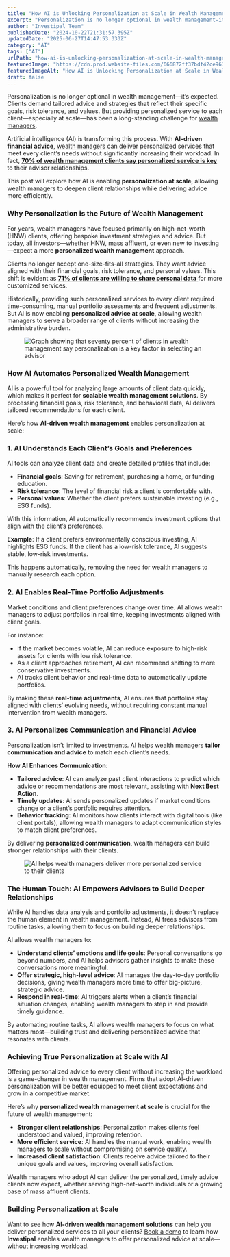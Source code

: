 ```yaml
---
title: "How AI is Unlocking Personalization at Scale in Wealth Management"
excerpt: "Personalization is no longer optional in wealth management-it’s expected. Clients demand tailored advice and strategies that reflect their specific goals, risk tolerance, and values."
author: "Investipal Team"
publishedDate: "2024-10-22T21:31:57.395Z"
updatedDate: "2025-06-27T14:47:53.333Z"
category: "AI"
tags: ["AI"]
urlPath: "how-ai-is-unlocking-personalization-at-scale-in-wealth-management"
featuredImage: "https://cdn.prod.website-files.com/666872ff37bdf42ce9637d77/671819bc2834a84d9715f750_How%20AI%20is%20Unlocking%20Personalization%20at%20Scale%20in%20Wealth%20Management%20(1).png"
featuredImageAlt: "How AI is Unlocking Personalization at Scale in Wealth Management"
draft: false
---
```

<p id="">Personalization is no longer optional in wealth management—it’s expected. Clients demand tailored advice and strategies that reflect their specific goals, risk tolerance, and values. But providing personalized service to each client—especially at scale—has been a long-standing challenge for <a href="/segments/wealth-managers">wealth managers</a>.</p><p id="">Artificial intelligence (AI) is transforming this process. With <strong id="">AI-driven financial advice</strong>, <a href="/segments/wealth-managers">wealth managers</a> can deliver personalized services that meet every client’s needs without significantly increasing their workload. In fact, <a rel="noopener noreferrer" target="_blank" href="https://www.envestnet.com/wealth-management/how-scale-growth-2024" id=""><strong id="">70% of wealth management clients say personalized service is key</strong></a> to their advisor relationships.</p><p id="">This post will explore how AI is enabling <strong id="">personalization at scale</strong>, allowing wealth managers to deepen client relationships while delivering advice more efficiently.</p><h3 id=""><strong id="">Why Personalization is the Future of Wealth Management</strong></h3><p id="">For years, wealth managers have focused primarily on high-net-worth (HNW) clients, offering bespoke investment strategies and advice. But today, all investors—whether HNW, mass affluent, or even new to investing—expect a more <strong id="">personalized wealth management</strong> approach.</p><p id="">Clients no longer accept one-size-fits-all strategies. They want advice aligned with their financial goals, risk tolerance, and personal values. This shift is evident as <a rel="noopener noreferrer" target="_blank" href="https://www.synpulse.com/en/insights/crm-in-wealth-management-part-1-the-importance-of-bespoke-customer-experience" id=""><strong id="">71% of clients are willing to share personal data</strong> </a>for more customized services.</p><p id="">Historically, providing such personalized services to every client required time-consuming, manual portfolio assessments and frequent adjustments. But AI is now enabling <strong id="">personalized advice at scale</strong>, allowing wealth managers to serve a broader range of clients without increasing the administrative burden.</p><figure id="" class="w-richtext-figure-type-image w-richtext-align-fullwidth" data-rt-type="image" data-rt-align="fullwidth"><div id=""><img src="/images/inline/how-ai-is-unlocking-personalization-at-scale-in-wealth-management-0-42db4db207.webp" loading="lazy" alt="Graph showing that seventy percent of clients in wealth management say personalization is a key factor in selecting an advisor" width="auto" height="auto" id=""></div></figure><h3 id=""><strong id="">How AI Automates Personalized Wealth Management</strong></h3><p id="">AI is a powerful tool for analyzing large amounts of client data quickly, which makes it perfect for <strong id="">scalable wealth management solutions</strong>. By processing financial goals, risk tolerance, and behavioral data, AI delivers tailored recommendations for each client.</p><p id="">Here’s how <strong id="">AI-driven wealth management</strong> enables personalization at scale:</p><h3 id=""><strong id="">1. AI Understands Each Client’s Goals and Preferences</strong></h3><p id="">AI tools can analyze client data and create detailed profiles that include:</p><ul id=""><li id=""><strong id="">Financial goals</strong>: Saving for retirement, purchasing a home, or funding education.</li><li id=""><strong id="">Risk tolerance</strong>: The level of financial risk a client is comfortable with.</li><li id=""><strong id="">Personal values</strong>: Whether the client prefers sustainable investing (e.g., ESG funds).</li></ul><p id="">With this information, AI automatically recommends investment options that align with the client’s preferences.</p><p id=""><strong id="">Example</strong>: If a client prefers environmentally conscious investing, AI highlights ESG funds. If the client has a low-risk tolerance, AI suggests stable, low-risk investments.</p><p id="">This happens automatically, removing the need for wealth managers to manually research each option.</p><h3 id=""><strong id="">2. AI Enables Real-Time Portfolio Adjustments</strong></h3><p id="">Market conditions and client preferences change over time. AI allows wealth managers to adjust portfolios in real time, keeping investments aligned with client goals.</p><p id="">For instance:</p><ul id=""><li id="">If the market becomes volatile, AI can reduce exposure to high-risk assets for clients with low risk tolerance.</li><li id="">As a client approaches retirement, AI can recommend shifting to more conservative investments.</li><li id="">AI tracks client behavior and real-time data to automatically update portfolios.</li></ul><p id="">By making these <strong id="">real-time adjustments</strong>, AI ensures that portfolios stay aligned with clients’ evolving needs, without requiring constant manual intervention from wealth managers.</p><h3 id=""><strong id="">3. AI Personalizes Communication and Financial Advice</strong></h3><p id="">Personalization isn’t limited to investments. AI helps wealth managers <strong id="">tailor communication and advice</strong> to match each client’s needs.</p><p id=""><strong id="">How AI Enhances Communication</strong>:</p><ul id=""><li id=""><strong id="">Tailored advice</strong>: AI can analyze past client interactions to predict which advice or recommendations are most relevant, assisting with <strong id="">Next Best Action</strong>.</li><li id=""><strong id="">Timely updates</strong>: AI sends personalized updates if market conditions change or a client’s portfolio requires attention.</li><li id=""><strong id="">Behavior tracking</strong>: AI monitors how clients interact with digital tools (like client portals), allowing wealth managers to adapt communication styles to match client preferences.</li></ul><p id="">By delivering <strong id="">personalized communication</strong>, wealth managers can build stronger relationships with their clients.</p><figure id="" class="w-richtext-figure-type-image w-richtext-align-fullwidth" style="max-width:2240px" data-rt-type="image" data-rt-align="fullwidth" data-rt-max-width="2240px"><div id=""><img src="/images/inline/how-ai-is-unlocking-personalization-at-scale-in-wealth-management-1-57bfa350c8.webp" loading="lazy" alt="AI helps wealth managers deliver more personalized service to their clients" width="auto" height="auto" id=""></div></figure><h3 id=""><strong id="">The Human Touch: AI Empowers Advisors to Build Deeper Relationships</strong></h3><p id="">While AI handles data analysis and portfolio adjustments, it doesn’t replace the human element in wealth management. Instead, AI frees advisors from routine tasks, allowing them to focus on building deeper relationships.</p><p id="">AI allows wealth managers to:</p><ul id=""><li id=""><strong id="">Understand clients’ emotions and life goals</strong>: Personal conversations go beyond numbers, and AI helps advisors gather insights to make these conversations more meaningful.</li><li id=""><strong id="">Offer strategic, high-level advice</strong>: AI manages the day-to-day portfolio decisions, giving wealth managers more time to offer big-picture, strategic advice.</li><li id=""><strong id="">Respond in real-time</strong>: AI triggers alerts when a client’s financial situation changes, enabling wealth managers to step in and provide timely guidance.</li></ul><p id="">By automating routine tasks, AI allows wealth managers to focus on what matters most—building trust and delivering personalized advice that resonates with clients.</p><h3 id=""><strong id="">Achieving True Personalization at Scale with AI</strong></h3><p id="">Offering personalized advice to every client without increasing the workload is a game-changer in wealth management. Firms that adopt AI-driven personalization will be better equipped to meet client expectations and grow in a competitive market.</p><p id="">Here’s why <strong id="">personalized wealth management at scale</strong> is crucial for the future of wealth management:</p><ul id=""><li id=""><strong id="">Stronger client relationships</strong>: Personalization makes clients feel understood and valued, improving retention.</li><li id=""><strong id="">More efficient service</strong>: AI handles the manual work, enabling wealth managers to scale without compromising on service quality.</li><li id=""><strong id="">Increased client satisfaction</strong>: Clients receive advice tailored to their unique goals and values, improving overall satisfaction.</li></ul><p id="">Wealth managers who adopt AI can deliver the personalized, timely advice clients now expect, whether serving high-net-worth individuals or a growing base of mass affluent clients.</p><h3 id=""><strong id="">Building Personalization at Scale</strong></h3><p id="">Want to see how <strong id="">AI-driven wealth management solutions</strong> can help you deliver personalized services to all your clients? <a href="/book-a-demo" id="">Book a demo</a> to learn how <strong id="">Investipal</strong> enables wealth managers to offer personalized advice at scale—without increasing workload.</p>